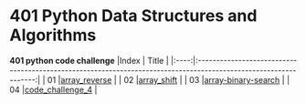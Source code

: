 # 401 Python Data Structures and Algorithms

**401 python code challenge**
|Index |                                                       Title                                                      |
|:----:|:----------------------------------------------------------------------------------------------------------------:|
|  01  |[array_reverse](https://github.com/Basma23/data-structures-and-algorithms-python/pull/1)                          |
|  02  |[array_shift](https://github.com/Basma23/data-structures-and-algorithms-python/pull/2)                            |
|  03  |[array-binary-search](https://github.com/Basma23/data-structures-and-algorithms-python/pull/3)                            |
|  04  |[code_challenge_4](https://github.com/Basma23/data-structures-and-algorithms-python/pull/4)                            |
